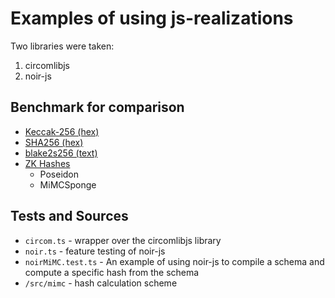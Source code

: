 # Examples of using js-realizations

Two libraries were taken:

1. circomlibjs
2. noir-js

## Benchmark for comparison

- [Keccak-256 (hex)](https://emn178.github.io/online-tools/keccak_256.html)
- [SHA256 (hex)](https://emn178.github.io/online-tools/sha256.html)
- [blake2s256 (text)](https://toolkitbay.com/tkb/tool/BLAKE2s_256)
- [ZK Hashes](https://zk-hashes.vercel.app/)
  - Poseidon
  - MiMCSponge

## Tests and Sources

- `circom.ts` - wrapper over the circomlibjs library
- `noir.ts` - feature testing of noir-js
- `noirMiMC.test.ts` - An example of using noir-js to compile a schema and compute a specific hash from the schema
- `/src/mimc` - hash calculation scheme